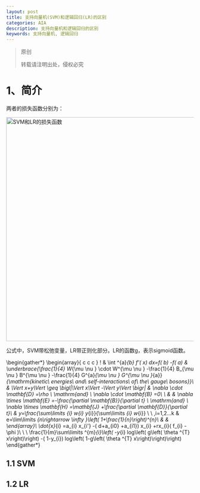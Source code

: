 ```yaml
---
layout: post
title: 支持向量机(SVM)和逻辑回归(LR)的区别
categories: AIA
description: 支持向量机和逻辑回归的区别
keywords: 支持向量机, 逻辑回归
---
```


> 原创
> 
> 转载请注明出处，侵权必究

# 1、简介
两者的损失函数分别为：

<img src="/images/posts/2018-5-1-Difference-between-SVM-and-LR/SVM_LR_Loss.png" width="600" alt="SVM和LR的损失函数" />

公式中，SVM带松弛变量，LR带正则化部分。LR的函数g，表示sigmoid函数。

\begin{gather*}
\begin{array}{ c c c }
! & \int ^{a}_{b} f'( x) dx=f( b) -f( a) & \underbrace{\frac{1}{4} W_{\mu \nu } \cdot W^{\mu \nu } -\frac{1}{4} B_{\mu \nu } B^{\mu \nu } -\frac{1}{4} G^{a}_{\mu \nu } G^{\mu \nu }_{a}}_{\mathrm{kinetic\ energies\ and\ self-interactions\ of\ the\ gauge\ bosons}}\\
 & \Vert x+y\Vert \geq \bigl|\Vert x\Vert -\Vert y\Vert \bigr| & \nabla \cdot \mathbf{D} =\rho \ \mathrm{and} \ \nabla \cdot \mathbf{B} =0\ \\
 &  & \nabla \times \mathbf{E} =-\frac{\partial \mathbf{B}}{\partial t} \ \mathrm{and} \ \nabla \times \mathbf{H} =\mathbf{J} +\frac{\partial \mathbf{D}}{\partial t}\\
 & y=\frac{\sum\limits _{i} w_{i} y_{i}}{\sum\limits _{i} w_{i}} \ \ ,i=1,2...k & e=\lim\limits _{n\rightarrow \infty }\left( 1+\frac{1}{n}\right)^{n}\\
 &  & 
\end{array}\\
\dot{x}_{i} =a_{i} x_{i'} -( d+a_{i0} +a_{i1}) x_{i} +rx_{i}( f_{i} -\phi )\\
\\
\\
\frac{1}{m}\sum\limits ^{m}_{i}\left( -y_{i} log\left( g\left( \theta ^{T} x\right)\right) -( 1-y_{i}) log\left( 1-g\left( \theta ^{T} x\right)\right)\right)
\end{gather*}


## 1.1 SVM

## 1.2 LR